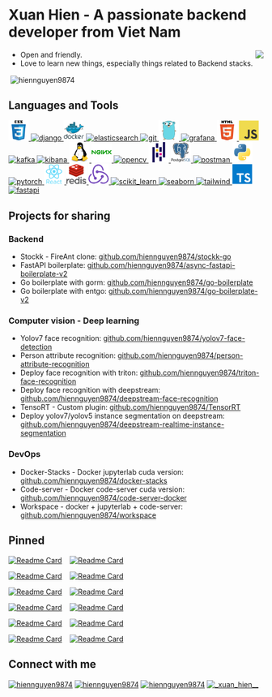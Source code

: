 # Xuan Hien - A passionate backend developer from Viet Nam

<img align="right" src="https://visitor-badge.laobi.icu/badge?page_id=hiennguyen9874.hiennguyen9874">

- Open and friendly.
- Love to learn new things, especially things related to Backend stacks.

<p>
  &nbsp;<img
    align="center"
    src="https://github-readme-stats-git-master-hiennguyen9874.vercel.app/api?username=hiennguyen9874&show_icons=true&locale=en&count_private=true&theme=transparent"
    alt="hiennguyen9874"
  />
</p>
<p>
  
## Languages and Tools

<p align="left">
  <a href="https://www.w3schools.com/css/" target="_blank" rel="noreferrer">
    <img
      src="https://raw.githubusercontent.com/devicons/devicon/master/icons/css3/css3-original-wordmark.svg"
      alt="css3"
      width="40"
      height="40"
    />
  </a>
  <a href="https://www.djangoproject.com/" target="_blank" rel="noreferrer">
    <img
      src="https://cdn.worldvectorlogo.com/logos/django.svg"
      alt="django"
      width="40"
      height="40"
    />
  </a>
  <a href="https://www.docker.com/" target="_blank" rel="noreferrer">
    <img
      src="https://raw.githubusercontent.com/devicons/devicon/master/icons/docker/docker-original-wordmark.svg"
      alt="docker"
      width="40"
      height="40"
    />
  </a>
  <a href="https://www.elastic.co" target="_blank" rel="noreferrer">
    <img
      src="https://www.vectorlogo.zone/logos/elastic/elastic-icon.svg"
      alt="elasticsearch"
      width="40"
      height="40"
    />
  </a>
  <a href="https://git-scm.com/" target="_blank" rel="noreferrer">
    <img
      src="https://www.vectorlogo.zone/logos/git-scm/git-scm-icon.svg"
      alt="git"
      width="40"
      height="40"
    />
  </a>
  <a href="https://golang.org" target="_blank" rel="noreferrer">
    <img
      src="https://raw.githubusercontent.com/devicons/devicon/master/icons/go/go-original.svg"
      alt="go"
      width="40"
      height="40"
    />
  </a>
  <a href="https://grafana.com" target="_blank" rel="noreferrer">
    <img
      src="https://www.vectorlogo.zone/logos/grafana/grafana-icon.svg"
      alt="grafana"
      width="40"
      height="40"
    />
  </a>
  <a href="https://www.w3.org/html/" target="_blank" rel="noreferrer">
    <img
      src="https://raw.githubusercontent.com/devicons/devicon/master/icons/html5/html5-original-wordmark.svg"
      alt="html5"
      width="40"
      height="40"
    />
  </a>
  <a
    href="https://developer.mozilla.org/en-US/docs/Web/JavaScript"
    target="_blank"
    rel="noreferrer"
  >
    <img
      src="https://raw.githubusercontent.com/devicons/devicon/master/icons/javascript/javascript-original.svg"
      alt="javascript"
      width="40"
      height="40"
    />
  </a>
  <a href="https://kafka.apache.org/" target="_blank" rel="noreferrer">
    <img
      src="https://www.vectorlogo.zone/logos/apache_kafka/apache_kafka-icon.svg"
      alt="kafka"
      width="40"
      height="40"
    />
  </a>
  <a href="https://www.elastic.co/kibana" target="_blank" rel="noreferrer">
    <img
      src="https://www.vectorlogo.zone/logos/elasticco_kibana/elasticco_kibana-icon.svg"
      alt="kibana"
      width="40"
      height="40"
    />
  </a>
  <a href="https://www.linux.org/" target="_blank" rel="noreferrer">
    <img
      src="https://raw.githubusercontent.com/devicons/devicon/master/icons/linux/linux-original.svg"
      alt="linux"
      width="40"
      height="40"
    />
  </a>
  <a href="https://www.nginx.com" target="_blank" rel="noreferrer">
    <img
      src="https://raw.githubusercontent.com/devicons/devicon/master/icons/nginx/nginx-original.svg"
      alt="nginx"
      width="40"
      height="40"
    />
  </a>
  <a href="https://opencv.org/" target="_blank" rel="noreferrer">
    <img
      src="https://www.vectorlogo.zone/logos/opencv/opencv-icon.svg"
      alt="opencv"
      width="40"
      height="40"
    />
  </a>
  <a href="https://pandas.pydata.org/" target="_blank" rel="noreferrer">
    <img
      src="https://raw.githubusercontent.com/devicons/devicon/2ae2a900d2f041da66e950e4d48052658d850630/icons/pandas/pandas-original.svg"
      alt="pandas"
      width="40"
      height="40"
    />
  </a>
  <a href="https://www.postgresql.org" target="_blank" rel="noreferrer">
    <img
      src="https://raw.githubusercontent.com/devicons/devicon/master/icons/postgresql/postgresql-original-wordmark.svg"
      alt="postgresql"
      width="40"
      height="40"
    />
  </a>
  <a href="https://postman.com" target="_blank" rel="noreferrer">
    <img
      src="https://www.vectorlogo.zone/logos/getpostman/getpostman-icon.svg"
      alt="postman"
      width="40"
      height="40"
    />
  </a>
  <a href="https://www.python.org" target="_blank" rel="noreferrer">
    <img
      src="https://raw.githubusercontent.com/devicons/devicon/master/icons/python/python-original.svg"
      alt="python"
      width="40"
      height="40"
    />
  </a>
  <a href="https://pytorch.org/" target="_blank" rel="noreferrer">
    <img
      src="https://www.vectorlogo.zone/logos/pytorch/pytorch-icon.svg"
      alt="pytorch"
      width="40"
      height="40"
    />
  </a>
  <a href="https://reactjs.org/" target="_blank" rel="noreferrer">
    <img
      src="https://raw.githubusercontent.com/devicons/devicon/master/icons/react/react-original-wordmark.svg"
      alt="react"
      width="40"
      height="40"
    />
  </a>
  <a href="https://redis.io" target="_blank" rel="noreferrer">
    <img
      src="https://raw.githubusercontent.com/devicons/devicon/master/icons/redis/redis-original-wordmark.svg"
      alt="redis"
      width="40"
      height="40"
    />
  </a>
  <a href="https://redux.js.org" target="_blank" rel="noreferrer">
    <img
      src="https://raw.githubusercontent.com/devicons/devicon/master/icons/redux/redux-original.svg"
      alt="redux"
      width="40"
      height="40"
    />
  </a>
  <a href="https://scikit-learn.org/" target="_blank" rel="noreferrer">
    <img
      src="https://upload.wikimedia.org/wikipedia/commons/0/05/Scikit_learn_logo_small.svg"
      alt="scikit_learn"
      width="40"
      height="40"
    />
  </a>
  <a href="https://seaborn.pydata.org/" target="_blank" rel="noreferrer">
    <img
      src="https://seaborn.pydata.org/_images/logo-mark-lightbg.svg"
      alt="seaborn"
      width="40"
      height="40"
    />
  </a>
  <a href="https://tailwindcss.com/" target="_blank" rel="noreferrer">
    <img
      src="https://www.vectorlogo.zone/logos/tailwindcss/tailwindcss-icon.svg"
      alt="tailwind"
      width="40"
      height="40"
    />
  </a>
  <a href="https://www.typescriptlang.org/" target="_blank" rel="noreferrer">
    <img
      src="https://raw.githubusercontent.com/devicons/devicon/master/icons/typescript/typescript-original.svg"
      alt="typescript"
      width="40"
      height="40"
    />
  </a>
  <a href="https://fastapi.tiangolo.com/" target="_blank" rel="noreferrer">
    <img
      src="https://cdn.worldvectorlogo.com/logos/fastapi-1.svg"
      alt="fastapi"
      width="40"
      height="40"
    />
  </a>
</p>

## Projects for sharing

### Backend

- Stockk - FireAnt clone: [github.com/hiennguyen9874/stockk-go](https://github.com/hiennguyen9874/stockk-go)
- FastAPI boilerplate: [github.com/hiennguyen9874/async-fastapi-boilerplate-v2](https://github.com/hiennguyen9874/async-fastapi-boilerplate-v2)
- Go boilerplate with gorm: [github.com/hiennguyen9874/go-boilerplate](https://github.com/hiennguyen9874/go-boilerplate)
- Go boilerplate with entgo: [github.com/hiennguyen9874/go-boilerplate-v2](https://github.com/hiennguyen9874/go-boilerplate-v2)

### Computer vision - Deep learning

- Yolov7 face recognition: [github.com/hiennguyen9874/yolov7-face-detection](https://github.com/hiennguyen9874/yolov7-face-detection)
- Person attribute recognition: [github.com/hiennguyen9874/person-attribute-recognition](https://github.com/hiennguyen9874/person-attribute-recognition)
- Deploy face recognition with triton: [github.com/hiennguyen9874/triton-face-recognition](https://github.com/hiennguyen9874/triton-face-recognition)
- Deploy face recognition with deepstream: [github.com/hiennguyen9874/deepstream-face-recognition](https://github.com/hiennguyen9874/deepstream-face-recognition)
- TensoRT - Custom plugin: [github.com/hiennguyen9874/TensorRT](https://github.com/hiennguyen9874/TensorRT)
- Deploy yolov7/yolov5 instance segmentation on deepstream: [github.com/hiennguyen9874/deepstream-realtime-instance-segmentation](https://github.com/hiennguyen9874/deepstream-realtime-instance-segmentation)

### DevOps

- Docker-Stacks - Docker jupyterlab cuda version: [github.com/hiennguyen9874/docker-stacks](https://github.com/hiennguyen9874/docker-stacks)
- Code-server - Docker code-server cuda version: [github.com/hiennguyen9874/code-server-docker](https://github.com/hiennguyen9874/code-server-docker)
- Workspace - docker + jupyterlab + code-server: [github.com/hiennguyen9874/workspace](https://github.com/hiennguyen9874/workspace)

## Pinned

[![Readme Card](https://github-readme-stats-git-master-hiennguyen9874.vercel.app/api/pin/?username=hiennguyen9874&repo=stockk-go&theme=transparent)](https://github.com/hiennguyen9874/stockk-go) &nbsp;&nbsp; [![Readme Card](https://github-readme-stats-git-master-hiennguyen9874.vercel.app/api/pin/?username=hiennguyen9874&repo=async-fastapi-boilerplate-v2&theme=transparent)](https://github.com/hiennguyen9874/async-fastapi-boilerplate-v2)

[![Readme Card](https://github-readme-stats-git-master-hiennguyen9874.vercel.app/api/pin/?username=hiennguyen9874&repo=go-boilerplate&theme=transparent)](https://github.com/hiennguyen9874/go-boilerplate) &nbsp;&nbsp; [![Readme Card](https://github-readme-stats-git-master-hiennguyen9874.vercel.app/api/pin/?username=hiennguyen9874&repo=go-boilerplate-v2&theme=transparent)](https://github.com/hiennguyen9874/go-boilerplate-v2)

[![Readme Card](https://github-readme-stats-git-master-hiennguyen9874.vercel.app/api/pin/?username=hiennguyen9874&repo=person-attribute-recognition&theme=transparent)](https://github.com/hiennguyen9874/person-attribute-recognition) &nbsp;&nbsp; [![Readme Card](https://github-readme-stats-git-master-hiennguyen9874.vercel.app/api/pin/?username=hiennguyen9874&repo=triton-face-recognition&theme=transparent)](https://github.com/hiennguyen9874/triton-face-recognition)

[![Readme Card](https://github-readme-stats-git-master-hiennguyen9874.vercel.app/api/pin/?username=hiennguyen9874&repo=deepstream-face-recognition&theme=transparent)](https://github.com/hiennguyen9874/deepstream-face-recognition) &nbsp;&nbsp; [![Readme Card](https://github-readme-stats-git-master-hiennguyen9874.vercel.app/api/pin/?username=hiennguyen9874&repo=TensorRT&theme=transparent)](https://github.com/hiennguyen9874/TensorRT)

[![Readme Card](https://github-readme-stats-git-master-hiennguyen9874.vercel.app/api/pin/?username=hiennguyen9874&repo=deepstream-realtime-instance-segmentation&theme=transparent)](https://github.com/hiennguyen9874/deepstream-realtime-instance-segmentation) &nbsp;&nbsp; [![Readme Card](https://github-readme-stats-git-master-hiennguyen9874.vercel.app/api/pin/?username=hiennguyen9874&repo=docker-stacks&theme=transparent)](https://github.com/hiennguyen9874/docker-stacks)

[![Readme Card](https://github-readme-stats-git-master-hiennguyen9874.vercel.app/api/pin/?username=hiennguyen9874&repo=code-server-docker&theme=transparent)](https://github.com/hiennguyen9874/code-server-docker) &nbsp;&nbsp; [![Readme Card](https://github-readme-stats-git-master-hiennguyen9874.vercel.app/api/pin/?username=hiennguyen9874&repo=workspace&theme=transparent)](https://github.com/hiennguyen9874/workspace)

## Connect with me

<p align="left">
  <a href="https://twitter.com/hiennguyen9874" target="blank"
    ><img
      align="center"
      src="https://raw.githubusercontent.com/rahuldkjain/github-profile-readme-generator/master/src/images/icons/Social/twitter.svg"
      alt="hiennguyen9874"
      height="30"
      width="40"
  /></a>
  <a href="https://linkedin.com/in/hiennguyen9874" target="blank"
    ><img
      align="center"
      src="https://raw.githubusercontent.com/rahuldkjain/github-profile-readme-generator/master/src/images/icons/Social/linked-in-alt.svg"
      alt="hiennguyen9874"
      height="30"
      width="40"
  /></a>
  <a href="https://fb.com/hiennguyen9874" target="blank"
    ><img
      align="center"
      src="https://raw.githubusercontent.com/rahuldkjain/github-profile-readme-generator/master/src/images/icons/Social/facebook.svg"
      alt="hiennguyen9874"
      height="30"
      width="40"
  /></a>
  <a href="https://instagram.com/_xuan_hien__" target="blank"
    ><img
      align="center"
      src="https://raw.githubusercontent.com/rahuldkjain/github-profile-readme-generator/master/src/images/icons/Social/instagram.svg"
      alt="_xuan_hien__"
      height="30"
      width="40"
  /></a>
</p>
